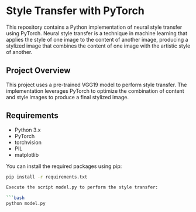 # Style Transfer with PyTorch

This repository contains a Python implementation of neural style transfer using PyTorch. Neural style transfer is a technique in machine learning that applies the style of one image to the content of another image, producing a stylized image that combines the content of one image with the artistic style of another.

## Project Overview

This project uses a pre-trained VGG19 model to perform style transfer. The implementation leverages PyTorch to optimize the combination of content and style images to produce a final stylized image.

## Requirements

- Python 3.x
- PyTorch
- torchvision
- PIL
- matplotlib

You can install the required packages using pip:

```bash
pip install -r requirements.txt

Execute the script model.py to perform the style transfer:

```bash
python model.py

